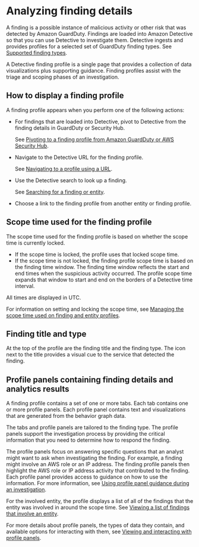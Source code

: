 # Analyzing finding details<a name="finding-profiles"></a>

A finding is a possible instance of malicious activity or other risk that was detected by Amazon GuardDuty\. Findings are loaded into Amazon Detective so that you can use Detective to investigate them\. Detective ingests and provides profiles for a selected set of GuardDuty finding types\. See [Supported finding types](supported-finding-types.md)\.

A Detective finding profile is a single page that provides a collection of data visualizations plus supporting guidance\. Finding profiles assist with the triage and scoping phases of an investigation\.

## How to display a finding profile<a name="finding-profile-display"></a>

A finding profile appears when you perform one of the following actions:
+ For findings that are loaded into Detective, pivot to Detective from the finding details in GuardDuty or Security Hub\. 

  See [Pivoting to a finding profile from Amazon GuardDuty or AWS Security Hub](profile-pivot-from-service.md)\.
+ Navigate to the Detective URL for the finding profile\. 

  See [Navigating to a profile using a URL](profile-navigate-url.md)\.
+ Use the Detective search to look up a finding\. 

  See [Searching for a finding or entity](detective-search.md)\.
+ Choose a link to the finding profile from another entity or finding profile\.

## Scope time used for the finding profile<a name="finding-profile-scope-time"></a>

The scope time used for the finding profile is based on whether the scope time is currently locked\.
+ If the scope time is locked, the profile uses that locked scope time\.
+ If the scope time is not locked, the finding profile scope time is based on the finding time window\. The finding time window reflects the start and end times when the suspicious activity occurred\. The profile scope time expands that window to start and end on the borders of a Detective time interval\.

All times are displayed in UTC\.

For information on setting and locking the scope time, see [Managing the scope time used on finding and entity profiles](scope-time-managing.md)\.

## Finding title and type<a name="finding-profile-id-description"></a>

At the top of the profile are the finding title and the finding type\. The icon next to the title provides a visual cue to the service that detected the finding\.

## Profile panels containing finding details and analytics results<a name="finding-profile-panels"></a>

A finding profile contains a set of one or more tabs\. Each tab contains one or more profile panels\. Each profile panel contains text and visualizations that are generated from the behavior graph data\.

The tabs and profile panels are tailored to the finding type\. The profile panels support the investigation process by providing the critical information that you need to determine how to respond the finding\.

The profile panels focus on answering specific questions that an analyst might want to ask when investigating the finding\. For example, a finding might involve an AWS role or an IP address\. The finding profile panels then highlight the AWS role or IP address activity that contributed to the finding\. Each profile panel provides access to guidance on how to use the information\. For more information, see [Using profile panel guidance during an investigation](profile-panel-guidance.md)\. 

For the involved entity, the profile displays a list of all of the findings that the entity was involved in around the scope time\. See [Viewing a list of findings that involve an entity](profile-panel-finding-list.md)\.

For more details about profile panels, the types of data they contain, and available options for interacting with them, see [Viewing and interacting with profile panels](profile-panels.md)\.